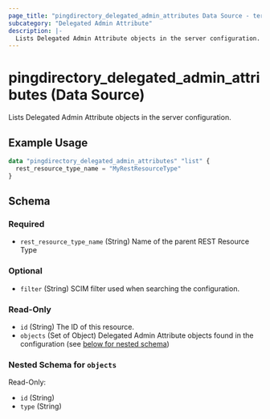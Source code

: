 ```yaml
---
page_title: "pingdirectory_delegated_admin_attributes Data Source - terraform-provider-pingdirectory"
subcategory: "Delegated Admin Attribute"
description: |-
  Lists Delegated Admin Attribute objects in the server configuration.
---
```


# pingdirectory_delegated_admin_attributes (Data Source)

Lists Delegated Admin Attribute objects in the server configuration.

## Example Usage

```terraform
data "pingdirectory_delegated_admin_attributes" "list" {
  rest_resource_type_name = "MyRestResourceType"
}
```

<!-- schema generated by tfplugindocs -->
## Schema

### Required

- `rest_resource_type_name` (String) Name of the parent REST Resource Type

### Optional

- `filter` (String) SCIM filter used when searching the configuration.

### Read-Only

- `id` (String) The ID of this resource.
- `objects` (Set of Object) Delegated Admin Attribute objects found in the configuration (see [below for nested schema](#nestedatt--objects))

<a id="nestedatt--objects"></a>
### Nested Schema for `objects`

Read-Only:

- `id` (String)
- `type` (String)

